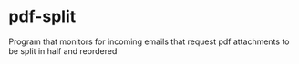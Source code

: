 # pdf-split
Program that monitors for incoming emails that request pdf attachments to be split in half and reordered

